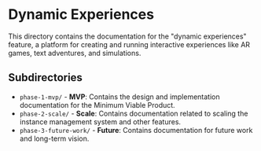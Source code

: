 # Dynamic Experiences

This directory contains the documentation for the "dynamic experiences" feature, a platform for creating and running interactive experiences like AR games, text adventures, and simulations.

## Subdirectories

- `phase-1-mvp/` - **MVP**: Contains the design and implementation documentation for the Minimum Viable Product.
- `phase-2-scale/` - **Scale**: Contains documentation related to scaling the instance management system and other features.
- `phase-3-future-work/` - **Future**: Contains documentation for future work and long-term vision.
